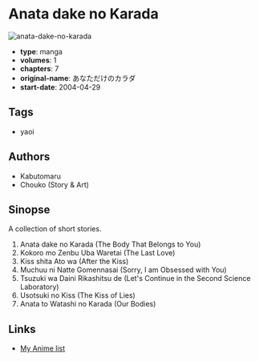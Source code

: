 # Anata dake no Karada

![anata-dake-no-karada](https://cdn.myanimelist.net/images/manga/3/71213.jpg)

-   **type**: manga
-   **volumes**: 1
-   **chapters**: 7
-   **original-name**: あなただけのカラダ
-   **start-date**: 2004-04-29

## Tags

-   yaoi

## Authors

-   Kabutomaru
-   Chouko (Story & Art)

## Sinopse

A collection of short stories.

1. Anata dake no Karada (The Body That Belongs to You)
2. Kokoro mo Zenbu Uba Waretai (The Last Love)
3. Kiss shita Ato wa (After the Kiss)
4. Muchuu ni Natte Gomennasai (Sorry, I am Obsessed with You)
5. Tsuzuki wa Daini Rikashitsu de (Let's Continue in the Second Science Laboratory)
6. Usotsuki no Kiss (The Kiss of Lies)
7. Anata to Watashi no Karada (Our Bodies)

## Links

-   [My Anime list](https://myanimelist.net/manga/40397/Anata_dake_no_Karada)
